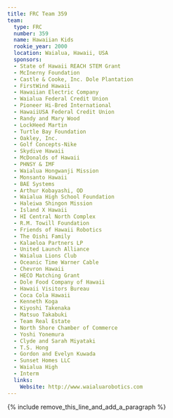 ```yaml
---
title: FRC Team 359
team:
  type: FRC
  number: 359
  name: Hawaiian Kids
  rookie_year: 2000
  location: Waialua, Hawaii, USA
  sponsors:
  - State of Hawaii REACH STEM Grant
  - McInerny Foundation
  - Castle & Cooke, Inc. Dole Plantation
  - FirstWind Hawaii
  - Hawaiian Electric Company
  - Waialua Federal Credit Union
  - Pioneer Hi-Bred International
  - HawaiiUSA Federal Credit Union
  - Randy and Mary Wood
  - LockHeed Martin
  - Turtle Bay Foundation
  - Oakley, Inc.
  - Golf Concepts-Nike
  - Skydive Hawaii
  - McDonalds of Hawaii
  - PHNSY & IMF
  - Waialua Hongwanji Mission
  - Monsanto Hawaii
  - BAE Systems
  - Arthur Kobayashi, OD
  - Waialua High School Foundation
  - Haleiwa Shingon Mission
  - Island X Hawaii
  - HI Central North Complex
  - R.M. Towill Foundation
  - Friends of Hawaii Robotics
  - The Oishi Family
  - Kalaeloa Partners LP
  - United Launch Alliance
  - Waialua Lions Club
  - Oceanic Time Warner Cable
  - Chevron Hawaii
  - HECO Matching Grant
  - Dole Food Company of Hawaii
  - Hawaii Visitors Bureau
  - Coca Cola Hawaii
  - Kenneth Koga
  - Kiyoshi Takenaka
  - Matsuo Takabuki
  - Team Real Estate
  - North Shore Chamber of Commerce
  - Yoshi Yonemura
  - Clyde and Sarah Miyataki
  - T.S. Hong
  - Gordon and Evelyn Kuwada
  - Sunset Homes LLC
  - Waialua High
  - Interm
  links:
    Website: http://www.waialuarobotics.com
---
```


{% include remove_this_line_and_add_a_paragraph %}